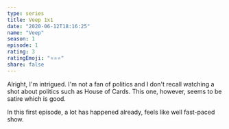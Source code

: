 ```yaml
---
type: series
title: Veep 1x1
date: "2020-06-12T18:16:25"
name: "Veep"
season: 1
episode: 1
rating: 3
ratingEmoji: "⭐️⭐️⭐️"
share: false
---
```


Alright, I'm intrigued. I'm not a fan of politics and I don't recall watching a shot about politics such as House of Cards. This one, however, seems to be satire which is good.

In this first episode, a lot has happened already, feels like well fast-paced show.
